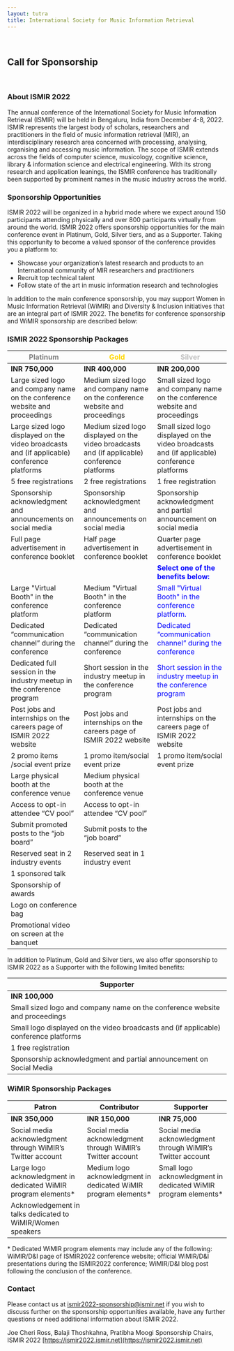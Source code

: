 ```yaml
---
layout: tutra
title: International Society for Music Information Retrieval
---
```

<br>

## Call for Sponsorship
<br>

### About ISMIR 2022

The annual conference of the International Society for Music Information Retrieval
(ISMIR) will be held in Bengaluru, India from December 4-8, 2022. ISMIR represents the
largest body of scholars, researchers and practitioners in the field of music information
retrieval (MIR), an interdisciplinary research area concerned with processing, analysing,
organising and accessing music information. The scope of ISMIR extends across the
fields of computer science, musicology, cognitive science, library & information science
and electrical engineering. With its strong research and application leanings, the ISMIR
conference has traditionally been supported by prominent names in the music industry
across the world.

### Sponsorship Opportunities

ISMIR 2022 will be organized in a hybrid mode where we expect around 150 participants
attending physically and over 800 participants virtually from around the world.
ISMIR 2022 offers sponsorship opportunities for the main conference event in Platinum,
Gold, Silver tiers, and as a Supporter. Taking this opportunity to become a valued sponsor
of the conference provides you a platform to:
- Showcase your organization’s latest research and products to an International
community of MIR researchers and practitioners
- Recruit top technical talent
- Follow state of the art in music information research and technologies

In addition to the main conference sponsorship, you may support Women in Music
Information Retrieval (WiMIR) and Diversity & Inclusion initiatives that are an integral part
of ISMIR 2022. The benefits for conference sponsorship and WiMIR sponsorship are
described below:

### ISMIR 2022 Sponsorship Packages

| <span style="color:grey">**Platinum**</span>                                                                | <span style="color:gold">**Gold**</span>     | <span style="color:silver">**Silver**</span> |
|-----------------------------------------------------------------------------|------------------------------------------------------------------------------|-----------------------------------------------------------------------------|
| **INR 750,000**                                                             | **INR 400,000**                                                              | **INR 200,000**                                                             |
| Large sized logo and company name on the conference website and proceedings | Medium sized logo and company name on the conference website and proceedings | Small sized logo and company name on the conference website and proceedings |
| Large sized logo displayed on the video broadcasts and (if applicable) conference platforms | Medium sized logo displayed on the video broadcasts and (if applicable) conference platforms | Small sized logo displayed on the video broadcasts and (if applicable) conference platforms |
| 5 free registrations | 2 free registrations | 1 free registration  |
| Sponsorship acknowledgment and announcements on social media | Sponsorship acknowledgment and announcements on social media | Sponsorship acknowledgment and partial announcement on social media |
| Full page advertisement in conference booklet | Half page advertisement in conference booklet | Quarter page advertisement in conference booklet |
| | |<span style="color:blue">**Select one of the benefits below:**</span>|
| Large "Virtual Booth" in the conference platform | Medium "Virtual Booth" in the conference platform | <span style="color:blue">Small "Virtual Booth" in the conference platform.</span>|
| Dedicated “communication channel” during the conference | Dedicated “communication channel” during the conference | <span style="color:blue">Dedicated “communication channel” during the conference</span> |
| Dedicated full session in the industry meetup in the conference program | Short session in the industry meetup in the conference program | <span style="color:blue">Short session in the industry meetup in the conference program</span> |
| Post jobs and internships on the careers page of ISMIR 2022 website | Post jobs and internships on the careers page of ISMIR 2022 website | Post jobs and internships on the careers page of ISMIR 2022 website |
| 2 promo items /social event prize | 1 promo item/social event prize | 1 promo item/social event prize |
| Large physical booth at the conference venue | Medium physical booth at the conference venue | |
| Access to opt-in attendee “CV pool” | Access to opt-in attendee “CV pool” | |
| Submit promoted posts to the “job board” | Submit posts to the “job board” | | 
| Reserved seat in 2 industry events | Reserved seat in 1 industry event | |
| 1 sponsored talk | | |
| Sponsorship of awards | | |
| Logo on conference bag | | |
| Promotional video on screen at the banquet | | |

       
   
 
In addition to Platinum, Gold and Silver tiers, we also offer sponsorship to ISMIR 2022 as a Supporter with the following limited benefits:

|**Supporter**|
|---------|
|**INR 100,000**|
|Small sized logo and company name on the conference website and proceedings|
|Small logo displayed on the video broadcasts and (if applicable) conference platforms|
|1 free registration|
|Sponsorship acknowledgment and partial announcement on Social Media|

### WiMIR Sponsorship Packages

| **Patron** | **Contributor** | **Supporter** |
|------------|-----------------|---------------|
| **INR 350,000** |  **INR 150,000** | **INR 75,000** |
| Social media acknowledgment through WiMIR’s Twitter account | Social media acknowledgment through WiMIR’s Twitter account | Social media acknowledgment through WiMIR’s Twitter account |
| Large logo acknowledgment in dedicated WiMIR program elements* | Medium logo acknowledgment in dedicated WiMIR program elements* | Small logo acknowledgment in dedicated WiMIR program elements* |
| Acknowledgement in talks dedicated to WiMIR/Women speakers | | |

\* Dedicated WiMIR program elements may include any of the following: WiMIR/D&I
page of ISMIR2022 conference website; official WiMIR/D&I presentations during the
ISMIR2022 conference; WiMIR/D&I blog post following the conclusion of the
conference.

### Contact
Please contact us at ismir2022-sponsorship@ismir.net if you wish to discuss further
on the sponsorship opportunities available, have any further questions or need
additional information about ISMIR 2022.

Joe Cheri Ross, Balaji Thoshkahna, Pratibha Moogi
Sponsorship Chairs, ISMIR 2022
[https://ismir2022.ismir.net](https://ismir2022.ismir.net)